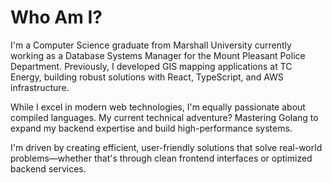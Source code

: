 # Who Am I?

I'm a Computer Science graduate from Marshall University currently working as a Database Systems Manager for the Mount Pleasant Police Department. Previously, I developed GIS mapping applications at TC Energy, building robust solutions with React, TypeScript, and AWS infrastructure.

While I excel in modern web technologies, I'm equally passionate about compiled languages. My current technical adventure? Mastering Golang to expand my backend expertise and build high-performance systems.

I'm driven by creating efficient, user-friendly solutions that solve real-world problems—whether that's through clean frontend interfaces or optimized backend services.
